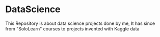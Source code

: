 # DataScience
This Repository is about data science projects done by me, It has since from "SoloLearn" courses to  projects invented with Kaggle data
